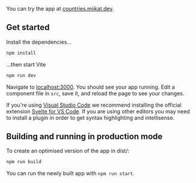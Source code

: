 You can try the app at [countries.miikat.dev](https://countries.miikat.dev).

## Get started
Install the dependencies...

```bash
npm install
```

...then start Vite

```bash
npm run dev
```

Navigate to [localhost:3000](http://localhost:3000). You should see your app running. Edit a component file in `src`, save it, and reload the page to see your changes.

If you're using [Visual Studio Code](https://code.visualstudio.com/) we recommend installing the official extension [Svelte for VS Code](https://marketplace.visualstudio.com/items?itemName=svelte.svelte-vscode). If you are using other editors you may need to install a plugin in order to get syntax highlighting and intellisense.

## Building and running in production mode

To create an optimised version of the app in dist/:

```bash
npm run build
```

You can run the newly built app with `npm run start`.
